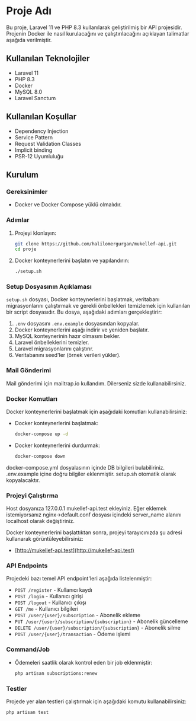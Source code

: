 # Proje Adı

Bu proje, Laravel 11 ve PHP 8.3 kullanılarak geliştirilmiş bir API projesidir. Projenin Docker ile nasıl kurulacağını ve çalıştırılacağını açıklayan talimatlar aşağıda verilmiştir.

## Kullanılan Teknolojiler

- Laravel 11
- PHP 8.3
- Docker
- MySQL 8.0
- Laravel Sanctum

## Kullanılan Koşullar

- Dependency Injection
- Service Pattern
- Request Validation Classes
- Implicit binding
- PSR-12 Uyumluluğu

## Kurulum

### Gereksinimler

- Docker ve Docker Compose yüklü olmalıdır.

### Adımlar

1. Projeyi klonlayın:
    ```bash
    git clone https://github.com/halilomergurgan/mukellef-api.git
    cd proje
    ```

2. Docker konteynerlerini başlatın ve yapılandırın:
    ```bash
    ./setup.sh
    ```

### Setup Dosyasının Açıklaması

`setup.sh` dosyası, Docker konteynerlerini başlatmak, veritabanı migrasyonlarını çalıştırmak ve gerekli önbellekleri temizlemek için kullanılan bir script dosyasıdır. Bu dosya, aşağıdaki adımları gerçekleştirir:

1. `.env` dosyasını `.env.example` dosyasından kopyalar.
2. Docker konteynerlerini aşağı indirir ve yeniden başlatır.
3. MySQL konteynerinin hazır olmasını bekler.
4. Laravel önbelleklerini temizler.
5. Laravel migrasyonlarını çalıştırır.
6. Veritabanını seed'ler (örnek verileri yükler).

### Mail Gönderimi

Mail gönderimi için mailtrap.io kullandım. Dilerseniz sizde kullanabilirsiniz.

### Docker Komutları

Docker konteynerlerini başlatmak için aşağıdaki komutları kullanabilirsiniz:

- Docker konteynerlerini başlatmak:
    ```bash
    docker-compose up -d
    ```

- Docker konteynerlerini durdurmak:
    ```bash
    docker-compose down
    ```
docker-compose.yml dosyalasının içinde DB bilgileri bulabiliriniz. .env.example içine doğru bilgiler eklenmiştir. setup.sh otomatik olarak kopyalacaktır.

### Projeyi Çalıştırma

Host dosyanıza 127.0.0.1 mukellef-api.test ekleyiniz. Eğer eklemek istemiyorsanız nginx->default.conf dosyası içindeki server_name alanını localhost olarak değiştiriniz.

Docker konteynerlerini başlattıktan sonra, projeyi tarayıcınızda şu adresi kullanarak görüntüleyebilirsiniz:

- [http://mukellef-api.test](http://mukellef-api.test)

### API Endpoints

Projedeki bazı temel API endpoint'leri aşağıda listelenmiştir:

- `POST /register` - Kullanıcı kaydı
- `POST /login` - Kullanıcı girişi
- `POST /logout` - Kullanıcı çıkışı
- `GET /me` - Kullanıcı bilgileri
- `POST /user/{user}/subscription` - Abonelik ekleme
- `PUT /user/{user}/subscription/{subscription}` - Abonelik güncelleme
- `DELETE /user/{user}/subscription/{subscription}` - Abonelik silme
- `POST /user/{user}/transaction` - Ödeme işlemi

### Command/Job

- Ödemeleri saatlik olarak kontrol eden bir job eklenmiştir:
    ```bash
    php artisan subscriptions:renew
    ```
  
### Testler

Projede yer alan testleri çalıştırmak için aşağıdaki komutu kullanabilirsiniz:

```bash
php artisan test
